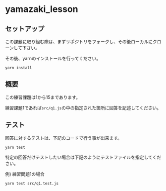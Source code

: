 # yamazaki_lesson

## セットアップ

この課題に取り組む際は、まずリポジトリをフォークし、その後ローカルにクローンして下さい。

その後、yarnのインストールを行ってください。

```
yarn install
```

## 概要

この練習課題は1から15まであります。

練習課題1であれば`src/q1.js`の中の指定された箇所に回答を記述してください。

## テスト

回答に対するテストは、下記のコードで行う事が出来ます。

```
yarn test
```

特定の回答だけテストしたい場合は下記のようにテストファイルを指定してください。

例) 練習問題1の場合

```
yarn test src/q1.test.js
```
